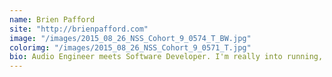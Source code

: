 ```yaml
---
name: Brien Pafford
site: "http://brienpafford.com"
image: "/images/2015_08_26_NSS_Cohort_9_0574_T_BW.jpg"
colorimg: "/images/2015_08_26_NSS_Cohort_9_0571_T.jpg"
bio: Audio Engineer meets Software Developer. I'm really into running, driving cars, and St. Louis Cardinals' Baseball.
---
```

